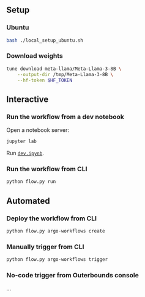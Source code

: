 ## Setup

### Ubuntu
```bash
bash ./local_setup_ubuntu.sh
```

### Download weights

```bash
tune download meta-llama/Meta-Llama-3-8B \
    --output-dir /tmp/Meta-Llama-3-8B \
    --hf-token $HF_TOKEN
```

## Interactive

### Run the workflow from a dev notebook
Open a notebook server:
```bash
jupyter lab
```

Run [`dev.ipynb`](./dev.ipynb).

### Run the workflow from CLI
```bash
python flow.py run
```

## Automated

### Deploy the workflow from CLI
```bash
python flow.py argo-workflows create
```

### Manually trigger from CLI
```bash
python flow.py argo-workflows trigger
```

### No-code trigger from Outerbounds console
...